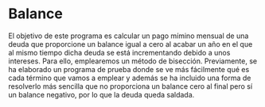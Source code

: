 # Balance
El objetivo de este programa es calcular un pago mímino mensual de una deuda que proporcione un balance igual a cero al acabar un año en el que al mismo tiempo dicha deuda se está incrementando debido a unos intereses. Para ello, emplearemos un método de bisección. Previamente, se ha elaborado un programa de prueba donde se ve más fácilmente qué es cada término que vamos a emplear y además se ha incluido una forma de resolverlo más sencilla que no proporciona un balance cero al final pero sí un balance negativo, por lo que la deuda queda saldada.
